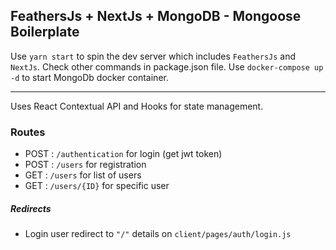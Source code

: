 ## FeathersJs + NextJs + MongoDB - Mongoose Boilerplate

Use `yarn start` to spin the dev server which includes `FeathersJs` and `NextJs`. Check other commands in package.json file.
Use `docker-compose up -d` to start MongoDb docker container.
___

Uses React Contextual API and Hooks for state management. 

### Routes

- POST : `/authentication` for login (get jwt token)
- POST : `/users` for registration
- GET : `/users` for list of users 
- GET : `/users/{ID}` for specific user 

##### Redirects
- Login user redirect to `"/"` details on `client/pages/auth/login.js`

